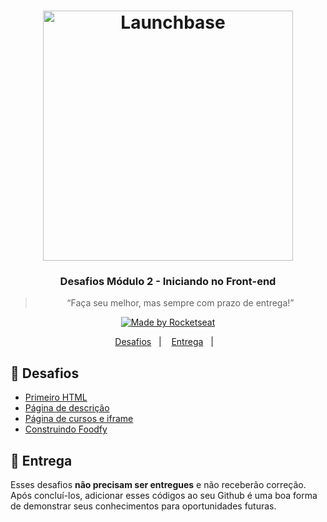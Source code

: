 <h1 align="center">
    <img alt="Launchbase" src="https://storage.googleapis.com/golden-wind/bootcamp-launchbase/logo.png" width="400px" />
</h1>

<h3 align="center">
  Desafios Módulo 2 - Iniciando no Front-end
</h3>

<blockquote align="center">“Faça seu melhor, mas sempre com prazo de entrega!”</blockquote>

<p align="center">

  <a href="https://rocketseat.com.br">
    <img alt="Made by Rocketseat" src="https://img.shields.io/badge/made%20by-Rocketseat-%23F8952D">
  </a>

</p>

<p align="center">
  <a href="#rocket-desafios">Desafios</a>&nbsp;&nbsp;&nbsp;|&nbsp;&nbsp;&nbsp;
  <a href="#calendar-entrega">Entrega</a>&nbsp;&nbsp;&nbsp;|&nbsp;&nbsp;&nbsp; 
</p>

## :rocket: Desafios

- [Primeiro HTML](https://github.com/grioos/bootcamp-launchbase/tree/master/fase-02/modulo02/desafio-2-1)
- [Página de descrição](https://github.com/grioos/bootcamp-launchbase/tree/master/fase-02/modulo02/desafio-2-2)
- [Página de cursos e iframe](https://github.com/grioos/bootcamp-launchbase/tree/master/fase-02/modulo02/desafio-2-3)
- [Construindo Foodfy](https://github.com/grioos/bootcamp-launchbase/tree/master/fase-02/modulo02/foodfy)

## :calendar: Entrega

Esses desafios **não precisam ser entregues** e não receberão correção. Após concluí-los, adicionar esses códigos ao seu Github é uma boa forma de demonstrar seus conhecimentos para oportunidades futuras.
